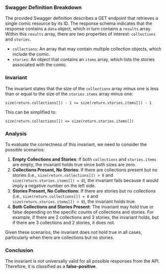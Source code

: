 ### Swagger Definition Breakdown
The provided Swagger definition describes a GET endpoint that retrieves a single comic resource by its ID. The response schema indicates that the response contains a `data` object, which in turn contains a `results` array. Within this `results` array, there are two properties of interest: `collections` and `stories`. 

- `collections`: An array that may contain multiple collection objects, which include the comic. 
- `stories`: An object that contains an `items` array, which lists the stories associated with the comic. 

### Invariant
The invariant states that the size of the `collections` array minus one is less than or equal to the size of the `stories.items` array minus one: 

`size(return.collections[]) - 1 <= size(return.stories.items[]) - 1` 

This can be simplified to: 

`size(return.collections[]) <= size(return.stories.items[])` 

### Analysis
To evaluate the correctness of this invariant, we need to consider the possible scenarios:
1. **Empty Collections and Stories**: If both `collections` and `stories.items` are empty, the invariant holds true since both sizes are zero.
2. **Collections Present, No Stories**: If there are collections present but no stories (i.e., `size(return.collections[]) > 0` and `size(return.stories.items[]) = 0`), the invariant fails because it would imply a negative number on the left side.
3. **Stories Present, No Collections**: If there are stories but no collections (i.e., `size(return.collections[]) = 0` and `size(return.stories.items[]) > 0`), the invariant holds true.
4. **Both Collections and Stories Present**: The invariant may hold true or false depending on the specific counts of collections and stories. For example, if there are 2 collections and 3 stories, the invariant holds, but if there are 3 collections and 2 stories, it does not.

Given these scenarios, the invariant does not hold true in all cases, particularly when there are collections but no stories. 

### Conclusion
The invariant is not universally valid for all possible responses from the API. Therefore, it is classified as a **false-positive**.
